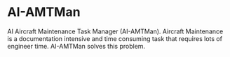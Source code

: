 # AI-AMTMan
AI Aircraft Maintenance Task Manager (AI-AMTMan). Aircraft Maintenance is a documentation intensive and time consuming task that requires lots of engineer time. AI-AMTMan solves this problem.
